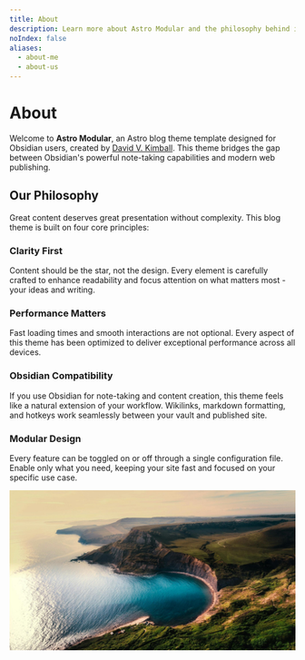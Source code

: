 ```yaml
---
title: About
description: Learn more about Astro Modular and the philosophy behind its design approach.
noIndex: false
aliases:
  - about-me
  - about-us
---
```

# About

Welcome to **Astro Modular**, an Astro blog theme template designed for Obsidian users, created by [David V. Kimball](https://davidvkimball.com). This theme bridges the gap between Obsidian's powerful note-taking capabilities and modern web publishing.

## Our Philosophy

Great content deserves great presentation without complexity. This blog theme is built on four core principles:

### Clarity First
Content should be the star, not the design. Every element is carefully crafted to enhance readability and focus attention on what matters most - your ideas and writing.

### Performance Matters
Fast loading times and smooth interactions are not optional. Every aspect of this theme has been optimized to deliver exceptional performance across all devices.

### Obsidian Compatibility
If you use Obsidian for note-taking and content creation, this theme feels like a natural extension of your workflow. Wikilinks, markdown formatting, and hotkeys work seamlessly between your vault and published site.

### Modular Design
Every feature can be toggled on or off through a single configuration file. Enable only what you need, keeping your site fast and focused on your specific use case.

![Photograph of a lush, green cove.](images/water.jpg)
